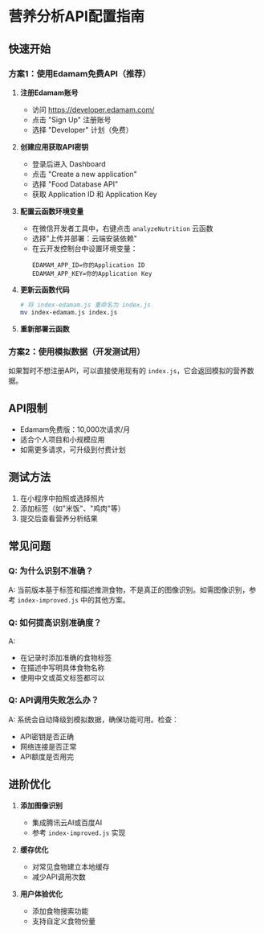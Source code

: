 # 营养分析API配置指南

## 快速开始

### 方案1：使用Edamam免费API（推荐）

1. **注册Edamam账号**
   - 访问 https://developer.edamam.com/
   - 点击 "Sign Up" 注册账号
   - 选择 "Developer" 计划（免费）

2. **创建应用获取API密钥**
   - 登录后进入 Dashboard
   - 点击 "Create a new application"
   - 选择 "Food Database API"
   - 获取 Application ID 和 Application Key

3. **配置云函数环境变量**
   - 在微信开发者工具中，右键点击 `analyzeNutrition` 云函数
   - 选择"上传并部署：云端安装依赖"
   - 在云开发控制台中设置环境变量：
     ```
     EDAMAM_APP_ID=你的Application ID
     EDAMAM_APP_KEY=你的Application Key
     ```

4. **更新云函数代码**
   ```bash
   # 将 index-edamam.js 重命名为 index.js
   mv index-edamam.js index.js
   ```

5. **重新部署云函数**

### 方案2：使用模拟数据（开发测试用）

如果暂时不想注册API，可以直接使用现有的 `index.js`，它会返回模拟的营养数据。

## API限制

- Edamam免费版：10,000次请求/月
- 适合个人项目和小规模应用
- 如需更多请求，可升级到付费计划

## 测试方法

1. 在小程序中拍照或选择照片
2. 添加标签（如"米饭"、"鸡肉"等）
3. 提交后查看营养分析结果

## 常见问题

### Q: 为什么识别不准确？
A: 当前版本基于标签和描述推测食物，不是真正的图像识别。如需图像识别，参考 `index-improved.js` 中的其他方案。

### Q: 如何提高识别准确度？
A: 
- 在记录时添加准确的食物标签
- 在描述中写明具体食物名称
- 使用中文或英文标签都可以

### Q: API调用失败怎么办？
A: 系统会自动降级到模拟数据，确保功能可用。检查：
- API密钥是否正确
- 网络连接是否正常
- API额度是否用完

## 进阶优化

1. **添加图像识别**
   - 集成腾讯云AI或百度AI
   - 参考 `index-improved.js` 实现

2. **缓存优化**
   - 对常见食物建立本地缓存
   - 减少API调用次数

3. **用户体验优化**
   - 添加食物搜索功能
   - 支持自定义食物份量
